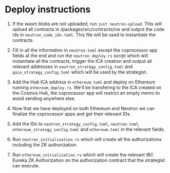 # Deploy instructions

1. If the wasm blobs are not uploaded, run `just neutron-upload`. This will upload all contracts in /packages/src/contracts/cw and output the code ids in `neutron_code_ids.toml`. This file will be used to instantiate the contracts.

2. Fill in all the information in `neutron.toml` except the coprocessor app fields at the end and run the `neutron_deploy.rs` script which will instantiate all the contracts, trigger the ICA creation and output all relevant addresses in `neutron_strategy_config.toml` and `gaia_strategy_config.toml` which will be used by the strategist.

3. Add the Hub ICA address in `ethereum.toml` and deploy on Ethereum running `ethereum_deploy.rs`. We'll be transfering to the ICA created on the Cosmos Hub, the coprocessor app will restrict an empty memo to avoid sending anywhere else.

4. Now that we have deployed on both Ethereum and Neutron we can finalize the coprocessor apps and get their relevant IDs.

5. Add the IDs to `neutron_strategy_config.toml`, `neutron.toml`, `ethereum_strategy_config.toml` and `ethereum.toml` in the relevant fields.

6. Run `neutron_initialization.rs` which will create all the authorizations including the ZK authorization.

7. Run `ethereum_initialization.rs` which will create the relevant IBC Eureka ZK Authorization on the authorization contract that the strategist can execute.
